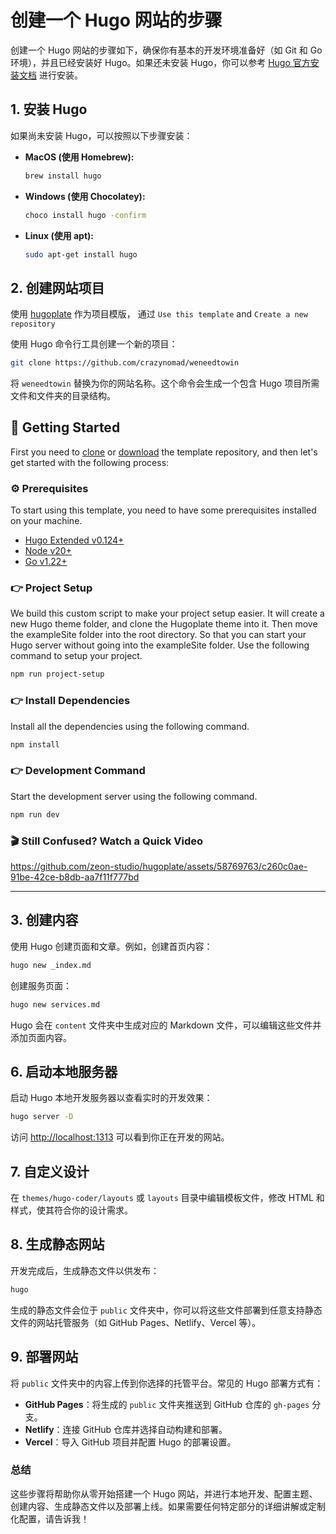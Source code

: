 # 创建一个 Hugo 网站的步骤

创建一个 Hugo 网站的步骤如下，确保你有基本的开发环境准备好（如 Git 和 Go 环境），并且已经安装好 Hugo。如果还未安装 Hugo，你可以参考 [Hugo 官方安装文档](https://gohugo.io/getting-started/installing/) 进行安装。



## 1. 安装 Hugo


如果尚未安装 Hugo，可以按照以下步骤安装：

- **MacOS (使用 Homebrew):**
  ```bash
  brew install hugo
  ```
  
- **Windows (使用 Chocolatey):**
  ```bash
  choco install hugo -confirm
  ```

- **Linux (使用 apt):**
  ```bash
  sudo apt-get install hugo
  ```

## 2. 创建网站项目
使用 [hugoplate](https://github.com/zeon-studio/hugoplate) 作为项目模版， 通过 `Use this template` and `Create a new repository`

使用 Hugo 命令行工具创建一个新的项目：

```bash
git clone https://github.com/crazynomad/weneedtowin
```

将 `weneedtowin` 替换为你的网站名称。这个命令会生成一个包含 Hugo 项目所需文件和文件夹的目录结构。

## 🚀 Getting Started

First you need to [clone](https://github.com/zeon-studio/hugoplate) or [download](https://github.com/zeon-studio/hugoplate/archive/refs/heads/main.zip) the template repository, and then let's get started with the following process:

### ⚙️ Prerequisites

To start using this template, you need to have some prerequisites installed on your machine.

- [Hugo Extended v0.124+](https://gohugo.io/installation/)
- [Node v20+](https://nodejs.org/en/download/)
- [Go v1.22+](https://go.dev/doc/install)

### 👉 Project Setup

We build this custom script to make your project setup easier. It will create a new Hugo theme folder, and clone the Hugoplate theme into it. Then move the exampleSite folder into the root directory. So that you can start your Hugo server without going into the exampleSite folder. Use the following command to setup your project.

```bash
npm run project-setup
```

### 👉 Install Dependencies

Install all the dependencies using the following command.

```bash
npm install
```

### 👉 Development Command

Start the development server using the following command.

```bash
npm run dev
```

### 🎬 Still Confused? Watch a Quick Video

https://github.com/zeon-studio/hugoplate/assets/58769763/c260c0ae-91be-42ce-b8db-aa7f11f777bd

---

## 3. 创建内容

使用 Hugo 创建页面和文章。例如，创建首页内容：

```bash
hugo new _index.md
```

创建服务页面：

```bash
hugo new services.md
```

Hugo 会在 `content` 文件夹中生成对应的 Markdown 文件，可以编辑这些文件并添加页面内容。

## 6. **启动本地服务器**

启动 Hugo 本地开发服务器以查看实时的开发效果：

```bash
hugo server -D
```

访问 [http://localhost:1313](http://localhost:1313) 可以看到你正在开发的网站。

## 7. **自定义设计**

在 `themes/hugo-coder/layouts` 或 `layouts` 目录中编辑模板文件，修改 HTML 和样式，使其符合你的设计需求。

## 8. **生成静态网站**

开发完成后，生成静态文件以供发布：

```bash
hugo
```

生成的静态文件会位于 `public` 文件夹中，你可以将这些文件部署到任意支持静态文件的网站托管服务（如 GitHub Pages、Netlify、Vercel 等）。

## 9. **部署网站**

将 `public` 文件夹中的内容上传到你选择的托管平台。常见的 Hugo 部署方式有：


- **GitHub Pages**：将生成的 `public` 文件夹推送到 GitHub 仓库的 `gh-pages` 分支。
- **Netlify**：连接 GitHub 仓库并选择自动构建和部署。
- **Vercel**：导入 GitHub 项目并配置 Hugo 的部署设置。

### 总结

这些步骤将帮助你从零开始搭建一个 Hugo 网站，并进行本地开发、配置主题、创建内容、生成静态文件以及部署上线。如果需要任何特定部分的详细讲解或定制化配置，请告诉我！